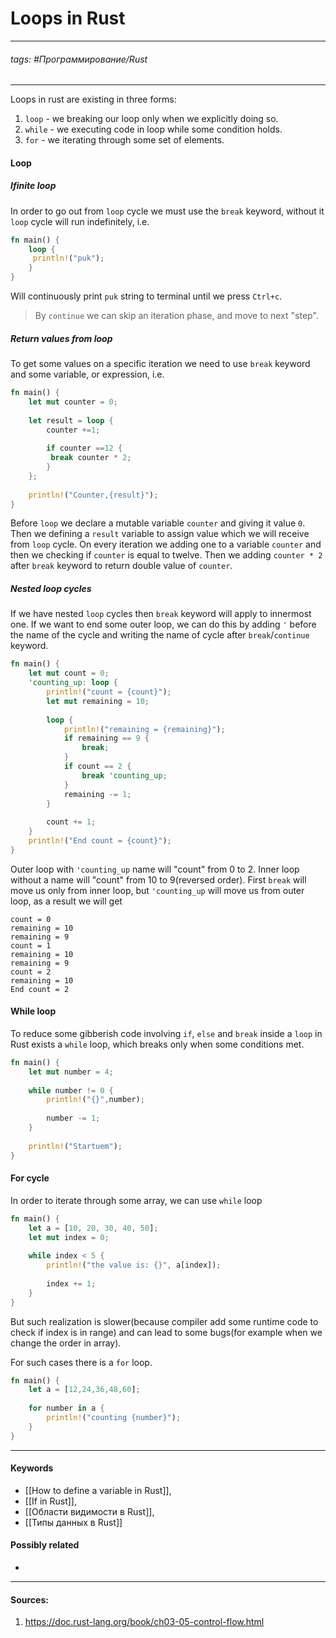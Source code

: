 # Loops in Rust
***
###### tags: #Программирование/Rust 
***
Loops in rust are existing in three forms:
1. `loop` - we breaking our loop only when we explicitly doing so.
2. `while` - we executing code in loop while some condition holds.
3. `for` - we iterating through some set of elements.

#### Loop
##### Ifinite loop

In order to go out from `loop` cycle we must use the `break` keyword, without it `loop` cycle will run indefinitely, i.e. 
```rust
fn main() {
	loop {
	 println!("puk");
	}
}
```
Will continuously print `puk` string to terminal until we press `Ctrl+c`.

>By `continue` we can skip an iteration phase, and move to next "step".

##### Return values from loop

To get some values on a specific iteration we need to use `break` keyword and some variable, or expression, i.e.
```rust
fn main() {
	let mut counter = 0;
	
	let result = loop {
		counter +=1;
		
		if counter ==12 {
		 break counter * 2;
		}
	};
	
	println!("Counter,{result}");
}
```
Before `loop` we declare a mutable variable `counter` and giving it value `0`. Then we defining a `result` variable to assign value which we will receive from `loop` cycle. On every iteration we adding one to a variable `counter` and then we checking if `counter` is equal to twelve. Then we adding `counter * 2` after `break` keyword to return double value of `counter`.
##### Nested loop cycles
If we have nested `loop` cycles then `break` keyword will apply to innermost one. If we want to end some outer loop, we can do this by adding `'` before the name of the cycle and writing the name of cycle after `break`/`continue` keyword.
```rust
fn main() {
    let mut count = 0;
    'counting_up: loop {
        println!("count = {count}");
        let mut remaining = 10;
		
        loop {
            println!("remaining = {remaining}");
            if remaining == 9 {
                break;
            }
            if count == 2 {
                break 'counting_up;
            }
            remaining -= 1;
        }
        
        count += 1;
    }
    println!("End count = {count}");
}
```
Outer loop with `'counting_up` name will "count" from 0 to 2. Inner loop without a name will "count" from 10 to 9(reversed order). First `break` will move us only from inner loop, but `'counting_up` will move us from outer loop, as a result we will get
```
count = 0
remaining = 10
remaining = 9
count = 1
remaining = 10
remaining = 9
count = 2
remaining = 10
End count = 2
```
#### While loop
To reduce some gibberish code involving `if`, `else` and `break` inside a `loop` in Rust exists a `while` loop, which breaks only when some conditions met.
```rust
fn main() {
	let mut number = 4;
	
	while number != 0 {
		println!("{}",number);
		
		number -= 1;
	}
	
	println!("Startuem");
}
```
#### For cycle
In order to iterate through some array, we can use `while` loop 
```rust
fn main() {
    let a = [10, 20, 30, 40, 50];
    let mut index = 0;
	
    while index < 5 {
        println!("the value is: {}", a[index]);
        
        index += 1;
    }
}
```
But such realization is slower(because compiler add some runtime code to check if index is in range) and can lead to some bugs(for example when we change the order in array). 

For such cases there is a `for` loop.
```rust
fn main() {
	let a = [12,24,36,48,60];
	
	for number in a {
		println!("counting {number}");
	}
}
```
***
#### Keywords
- [[How to define a variable in Rust]],
- [[If in Rust]],
- [[Области видимости в Rust]],
- [[Типы данных в Rust]]
#### Possibly related
- 
***
#### Sources:
1. https://doc.rust-lang.org/book/ch03-05-control-flow.html 